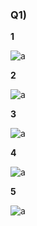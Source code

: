 ### **Q1)** 

**1**

 ![a](q1-1.jpg)

 **2**

![a](q1-2.jpg)

**3**

![a](q1-3.jpg)

**4**

![a](q1-4.jpg)

**5**

![a](q1-5.jpg)
